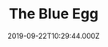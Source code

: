 ---
date: 2019-09-22T10:29:44.000Z
title: The Blue Egg
latitude: 51.9385240260647
longitude: 0.4460212985827975
url: http://www.theblueegg.co.uk
category: checkin
---